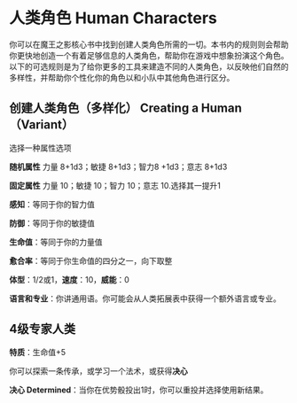# 人类角色 Human Characters

你可以在魔王之影核心书中找到创建人类角色所需的一切。本书内的规则则会帮助你更快地创造一个有着足够信息的人类角色，帮助你在游戏中想象扮演这个角色。以下的可选规则是为了给你更多的工具来建造不同的人类角色，以反映他们自然的多样性，并帮助你个性化你的角色以和小队中其他角色进行区分。

## 创建人类角色（多样化） Creating a Human（Variant）

选择一种属性选项

**随机属性** 力量 8+1d3；敏捷 8+1d3；智力8 +1d3；意志 8+1d3

**固定属性** 力量 10；敏捷 10；智力 10；意志 10.选择其一提升1

**感知**：等同于你的智力值

**防御**：等同于你的敏捷值

**生命值**：等同于你的力量值

**愈合率**：等同于你生命值的四分之一，向下取整

**体型**：1/2或1，**速度**：10，**威能**：0

**语言和专业**：你讲通用语。你可能会从人类拓展表中获得一个额外语言或专业。

## **4级专家人类**

**特质**：生命值+5

你可以探索一条传承，或学习一个法术，或获得**决心**

**决心 Determined**：当你在优势骰投出1时，你可以重投并选择使用新结果。
